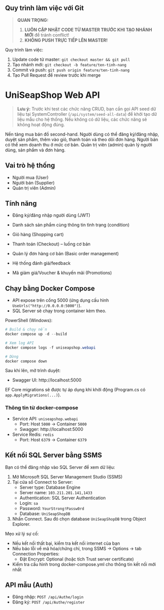 ## Quy trình làm việc với Git

> **QUAN TRỌNG:**  
> 1. **LUÔN CẬP NHẬT CODE TỪ MASTER TRƯỚC KHI TẠO NHÁNH MỚI** để tránh conflict!  
> 2. **KHÔNG PUSH TRỰC TIẾP LÊN MASTER!**

Quy trình làm việc:
1. Update code từ master: `git checkout master && git pull`
2. Tạo nhánh mới: `git checkout -b feature/ten-tinh-nang`
3. Commit và push: `git push origin feature/ten-tinh-nang`
4. Tạo Pull Request để review trước khi merge

# UniSeapShop Web API

> **Lưu ý:** Trước khi test các chức năng CRUD, bạn cần gọi API seed dữ liệu tại SystemController (`/api/system/seed-all-data`) để khởi tạo dữ liệu mẫu cho hệ thống. Nếu không có dữ liệu, các chức năng sẽ không hoạt động đúng.

Nền tảng mua bán đồ second-hand. Người dùng có thể đăng ký/đăng nhập, duyệt sản phẩm, thêm vào giỏ, thanh toán và theo dõi đơn hàng. Người bán có thể xem doanh thu ở mức cơ bản. Quản trị viên (admin) quản lý người dùng, sản phẩm và đơn hàng.

## Vai trò hệ thống
- Người mua (User)
- Người bán (Supplier)
- Quản trị viên (Admin)

## Tính năng

- Đăng ký/đăng nhập người dùng (JWT)
- Danh sách sản phẩm cùng thông tin tình trạng (condition)
- Giỏ hàng (Shopping cart)
- Thanh toán (Checkout) – luồng cơ bản
- Quản lý đơn hàng cơ bản (Basic order management)

- Hệ thống đánh giá/feedback
- Mã giảm giá/Voucher & khuyến mãi (Promotions)


## Chạy bằng Docker Compose
- API expose trên cổng 5000 (ứng dụng cấu hình `UseUrls("http://0.0.0.0:5000")`).
- SQL Server sẽ chạy trong container kèm theo.

PowerShell (Windows):

```powershell
# Build & chạy nền
docker compose up -d --build

# Xem log API
docker compose logs -f uniseapshop.webapi

# Dừng
docker compose down
```

Sau khi lên, mở trình duyệt:
- Swagger UI: http://localhost:5000

EF Core migrations sẽ được tự áp dụng khi khởi động (Program.cs có `app.ApplyMigrations(...)`).

### Thông tin từ docker-compose
- Service API: `uniseapshop.webapi`
	- Port: Host `5000` -> Container `5000`
	- Swagger: http://localhost:5000
- Service Redis: `redis`
	- Port: Host `6379` -> Container `6379`

## Kết nối SQL Server bằng SSMS
Bạn có thể đăng nhập vào SQL Server để xem dữ liệu:

1) Mở Microsoft SQL Server Management Studio (SSMS)
2) Tại cửa sổ Connect to Server:
	 - Server type: Database Engine
	 - Server name: `103.211.201.141,1433`
	 - Authentication: SQL Server Authentication
	 - Login: `sa`
	 - Password: `YourStrong!Passw0rd`
	 - Database: `UniSeapShopDB`
3) Nhấn Connect. Sau đó chọn database `UniSeapShopDB` trong Object Explorer.

Mẹo xử lý sự cố:
- Nếu kết nối thất bại, kiểm tra kết nối internet của bạn
- Nếu báo lỗi về mã hóa/chứng chỉ, trong SSMS -> Options -> tab Connection Properties:
	- Đặt Encrypt: Optional (hoặc tích Trust server certificate)
- Kiểm tra cấu hình trong docker-compose.yml cho thông tin kết nối mới nhất



## API mẫu (Auth)
- Đăng nhập: `POST /api/Authe/login`
- Đăng ký: `POST /api/Authe/register`
